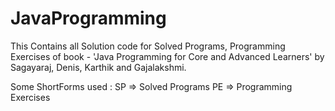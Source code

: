# JavaProgramming
This Contains all Solution code for Solved Programs, Programming Exercises of book - 'Java Programming for Core and Advanced Learners' by Sagayaraj, Denis, Karthik and Gajalakshmi. 

Some ShortForms used : 
SP => Solved Programs
PE => Programming Exercises
